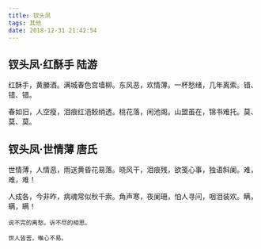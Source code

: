 ```yaml
---
title: 钗头凤
tags: 其他
date: 2018-12-31 21:42:54
---
```


## 钗头凤·红酥手   陆游

红酥手，黄縢酒。满城春色宫墙柳。东风恶，欢情薄。一杯愁绪，几年离索。错、错、错。 

春如旧，人空瘦，泪痕红浥鲛绡透。桃花落，闲池阁。山盟虽在，锦书难托。莫、莫、莫。

## 钗头凤·世情薄   唐氏

世情薄，人情恶，雨送黄昏花易落。晓风干，泪痕残，欲笺心事，独语斜阑。难，难，难！

人成各，今非昨，病魂常似秋千索。角声寒，夜阑珊，怕人寻问，咽泪装欢。瞒，瞒，瞒！​      ​               

```
说不完的离愁，诉不尽的相思。		

世人皆苦，唯心不易。
```

